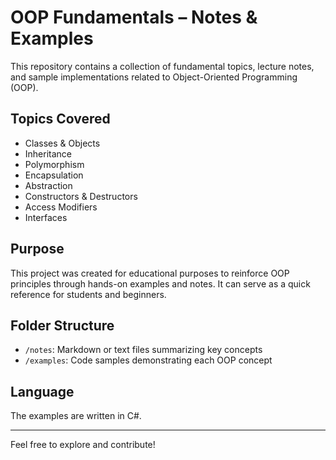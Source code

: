 # OOP Fundamentals – Notes & Examples

This repository contains a collection of fundamental topics, lecture notes, and sample implementations related to Object-Oriented Programming (OOP).

## Topics Covered

- Classes & Objects  
- Inheritance  
- Polymorphism  
- Encapsulation  
- Abstraction  
- Constructors & Destructors  
- Access Modifiers  
- Interfaces

## Purpose

This project was created for educational purposes to reinforce OOP principles through hands-on examples and notes. It can serve as a quick reference for students and beginners.

## Folder Structure

- `/notes`: Markdown or text files summarizing key concepts  
- `/examples`: Code samples demonstrating each OOP concept

## Language

The examples are written in C#.

---

Feel free to explore and contribute!
